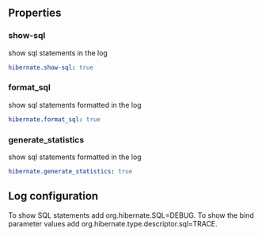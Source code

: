 ## Properties

### show-sql
show sql statements in the log
```yml
hibernate.show-sql: true
```

### format_sql
show sql statements formatted in the log
```yml
hibernate.format_sql: true
```

### generate_statistics
show sql statements formatted in the log
```yml
hibernate.generate_statistics: true
```

## Log configuration
To show SQL statements add org.hibernate.SQL=DEBUG.
To show the bind parameter values add org.hibernate.type.descriptor.sql=TRACE.
